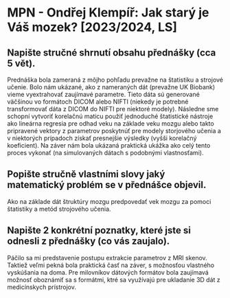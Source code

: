 # MPN -  Ondřej Klempíř: Jak starý je Váš mozek? [2023/2024, LS]

## Napište stručné shrnutí obsahu přednášky (cca 5 vět).

Prednáška bola zameraná z môjho pohľadu prevažne na štatistiku a strojové učenie.
Bolo nám ukázané, ako z nameraných dát (prevažne UK Biobank) vieme vyextrahovať zaujímavé 
parametre. Tieto dáta sú generované väčšinou vo formátoch DICOM alebo NIFTI (niekedy je potrebné
transformovať dáta z DICOM do NIFTI pre niektoré modely). Následne sme schopní vytvoriť korelačnú maticu
použiť jednoduché štatistické nástroje ako lineárna regresia pre odhad veku na základe veku mozgu
alebo takto pripravené vektory z parametrov poskytnúť pre modely storjového učenia a v niektorých 
prípadoch získať presnejšie výsledky (vyšši korelačný koeficient). Na záver nám bola ukázaná
praktická ukážka ako celý tento proces vykonať (na simulovaných dátach s podobnými vlastnosťami).


## Popište stručně vlastními slovy jaký matematický problém se v přednášce objevil.

Ako na základe dát štruktúry mozgu predpovedať vek mozgu za pomoci štatistiky a 
metód strojového učenia.

## Napište 2 konkrétní poznatky, které jste si odnesli z přednášky (co vás zaujalo).

Páčilo sa mi predstavenie postupu extrakcie parametrov z MRI skenov.
Taktiež veľmi pekná bola praktická časť na záver, s možnosťou vlastného
vyskúšania na doma. Pre milovníkov dátových formátov bola zaujímavá možnosť
oboznámiť sa s formátmi, ktré sa využívajú pre ukladanie 3D dát z medicínskych
prístrojov.